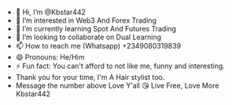 - 👋 Hi, I’m @Kbstar442
- 👀 I’m interested in Web3 And Forex Trading 
- 🌱 I’m currently learning Spot And Futures Trading 
- 💞️ I’m looking to collaborate on Dual Learning 
- 📫 How to reach me (Whatsapp) +2349080319839
- 😄 Pronouns: He/Him
- ⚡ Fun fact: You can't afford to not like me, funny and interesting.
- Thank you for your time, I'm A Hair stylist too.
- Message the number above 
Love Y'all 😘 
Live Free, Love More
Kbstar442
